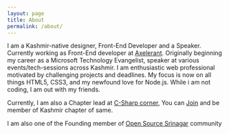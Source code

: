 ```yaml
---
layout: page
title: About
permalink: /about/
---
```


I am a Kashmir-native designer, Front-End Developer and a Speaker. Currently working as Front-End developer at [Axelerant](http://www.axelerant.com). Originally beginning my career as a Microsoft Technology Evangelist, speaker at various events/tech-sessions across Kashmir. I am enthusiastic web professional motivated by challenging projects and deadlines. My focus is now on all things HTML5, CSS3, and my newfound love for Node.js. While i am not coding, I am out with my friends.

Currently, I am also a Chapter lead at [C-Sharp corner](http://www.c-sharpcorner.com/), You can [Join](http://www.c-sharpcorner.com/Chapters/18/kashmir-chapter.aspx) and be member of Kashmir chapter of same.

I am also one of the Founding member of [Open Source Srinagar](http://www.opensourcesrinagar.org) community